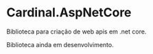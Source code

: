 # Cardinal.AspNetCore
Biblioteca para criação de web apis em .net core.

Biblioteca ainda em desenvolvimento.
